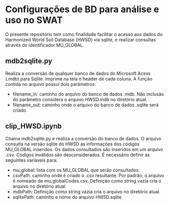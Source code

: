 # Configurações de BD para análise e uso no SWAT
O presente repositório tem como finalidade facilitar o acesso aos dados do Harmonized World Soil Database (HWSD)
via sqlite, e realizar consultas através do identificador MU_GLOBAL.

##  mdb2sqlite.py
Realiza a conversão de qualquer banco de dados do Microsoft Acess (.mdb) para Sqlite. Imprime na tela o header de cada coluna.
A função contida no arquivo possuí dois parâmetros:
  - filename_in: caminho do arquivo do banco de dados .mdb.
Não inclusão do parâmetro considera o arquivo HWSD.mdb no diretório atual.
  - filename_out: caminho onde o arquivo do banco de dados .sqlite será criado

##  clip_HWSD.ipynb
Chama mdb2sqlite.py e realiza a conversão do banco de dados.
O arquivo consulta na versão sqlite do HWSD as informações dos códigos MU_GLOBAL inseridos.
Os dados consultados são inseridos em um arquivo .csv. Códigos inválidos são desconsiderados. 
É necessário definir as seguintes variáveis para:
  - mu_global: lista com os MU_GLOBAL que serão consultados.
  - csvPath: caminho onde é criado o .csv resultante. Por padrão, o arquivo é nomeado de mu_globalCodes.csv. 
Definição como string vazia cria o arquivo no diretório atual.
  - mdbPath: 
Definição como string vazia cria o arquivo no diretório atual.
  - sqlitePath: caminho e nome do arquivo HWSD.sqlite 
